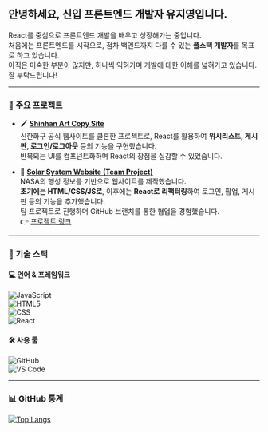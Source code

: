 ## 안녕하세요, 신입 프론트엔드 개발자 **유지영**입니다.

React를 중심으로 프론트엔드 개발을 배우고 성장해가는 중입니다.  
처음에는 프론트엔드를 시작으로, 점차 백엔드까지 다룰 수 있는 **풀스택 개발자**를 목표로 하고 있습니다.  
아직은 미숙한 부분이 많지만, 하나씩 익혀가며 개발에 대한 이해를 넓혀가고 있습니다.  
잘 부탁드립니다!

---

### 🌟 주요 프로젝트

- 🖌️ [**Shinhan Art Copy Site**](https://github.com/jiyeong00/FED-RF-2nd-PJ-Yu_ji_yeong/tree/main/2%EC%B0%A8%ED%94%84%EB%A1%9C%EC%A0%9D%ED%8A%B8/03.%EA%B5%AC%ED%98%84%EC%86%8C%EC%8A%A4/art-app)  
  신한화구 공식 웹사이트를 클론한 프로젝트로, React를 활용하여 **위시리스트, 게시판, 로그인/로그아웃** 등의 기능을 구현했습니다.  
  반복되는 UI를 컴포넌트화하며 React의 장점을 실감할 수 있었습니다.

- 🌌 [**Solar System Website (Team Project)**](https://github.com/jiyeong00/FED-RF-2nd-PJ-Yu_ji_yeong/tree/main/SOLAR-SYSTEM-React/solar-app)  
  NASA의 행성 정보를 기반으로 웹사이트를 제작했습니다.  
  **초기에는 HTML/CSS/JS로**, 이후에는 **React로 리팩터링**하여 로그인, 팝업, 게시판 등의 기능을 추가했습니다.  
  팀 프로젝트로 진행하며 GitHub 브랜치를 통한 협업을 경험했습니다.  
  👉 [프로젝트 링크](https://jiyeong00.github.io/FED-RF-2nd-PJ-Yu_ji_yeong/SOLAR-SYSTEM-React/solar-app/build)

---

### 🚀 기술 스택

#### 💻 언어 & 프레임워크
![JavaScript](https://img.shields.io/badge/JavaScript-F7DF1E?style=for-the-badge&logo=JavaScript&logoColor=white)  
![HTML5](https://img.shields.io/badge/HTML5-E34F26?style=for-the-badge&logo=html5&logoColor=white)  
![CSS](https://img.shields.io/badge/CSS3-1572B6?style=for-the-badge&logo=css3&logoColor=white)  
![React](https://img.shields.io/badge/React-20232A?style=for-the-badge&logo=react&logoColor=61DAFB)

#### 🛠️ 사용 툴
![GitHub](https://img.shields.io/badge/GitHub-100000?style=for-the-badge&logo=github&logoColor=white)  
![VS Code](https://img.shields.io/badge/Visual_Studio_Code-0078D4?style=for-the-badge&logo=visual%20studio%20code&logoColor=white)

---

### 📊 GitHub 통계
[![Top Langs](https://github-readme-stats.vercel.app/api/top-langs/?username=jiyeong00)](https://github.com/anuraghazra/github-readme-stats)
